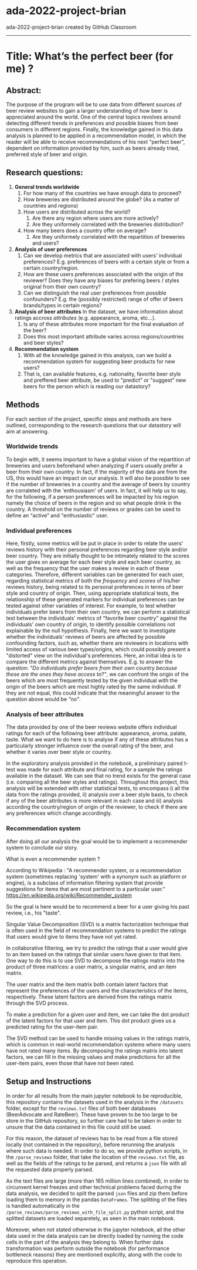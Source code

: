 # ada-2022-project-brian
ada-2022-project-brian created by GitHub Classroom

___ 

# Title: What’s the perfect beer (for me) ?

## Abstract:
The purpose of the program will be to use data from different sources of beer review websites to gain a larger understanding of how beer is appreciated around the world. One of the central topics revolves around detecting different trends in preferences and possible biases from beer consumers in different regions. Finally, the knowledge gained in this data analysis is planned to be applied in a recommendation model, in which the reader will be able to receive recommendations of his next “perfect beer”, dependent on information provided by him, such as beers already tried, preferred style of beer and origin.

## Research questions: 
1. **General trends worldwide**
	1. For how many of the countries we have enough data to proceed?
	2. How breweries are distributed around the globe? (As a matter of countries and regions)
	3. How users are distributed across the world?
		1. Are there any region where users are more actively?
		2. Are they uniformely correlated with the breweries distribution?
	4. How many beers does a country offer on average?
		1. Are they uniformely correlated with the repartition of breweries and users?
2. **Analysis of user preferences**
	1. Can we develop metrics that are associated with users' individual preferences? E.g. preferences of beers with a certain style or from a certain country/region.
	2. How are these users preferences associated with the origin of the reviewer? Does they have any biases for prefering beers / styles original from their own country?
	3. Can we distinguish the real user preferences from possible confounders? E.g. the (possibly restricted) range of offer of beers brands/types in certain regions?
3. **Analysis of beer attributes**
	In the dataset, we have information about ratings accross *attributes* (e.g. appearance, aroma, etc...). 
	1. Is any of these attributes more important for the final evaluation of the beer?
	2. Does this most important attribute varies across regions/countries and beer styles?
4. **Recommendation system**
	1. With all the knowledge gained in this analysis, can we build a recommendation system for suggesting beer products for new users?
	2. That is, can available features, e.g. nationality, favorite beer style and preffered beer attribute, be used to "predict" or "suggest" new beers for the person which is reading our datastory? 


## Methods
For each section of the project, specific steps and methods are here outlined, corresponding to the research questions that our datastory will aim at answering.

### Worldwide trends 

To begin with, it seems important to have a global vision of the repartition of breweries and users beforehand when analyzing if users usually prefer a beer from their own country. In fact, if the majority of the data are from the US, this would have an impact on our analysis.
It will also be possible to see if the number of breweries in a country and the average of beers by country are corraleted with the 'enthousiasm' of users. In fact, it will help us to say, for the following, if a person preferences will be impacted by his region namely the choice of beers in the region and so what people drink in the country. A threshold on the number of reviews or grades can be used to define an “active” and "enthusiastic" user.


### Individual preferences
Here, firstly, some metrics will be put in place in order to relate the users' reviews history with their personal preferences regarding beer style and/or beer country. They are initially thought to be intimately related to the scores the user gives on average for each beer style and each beer country, as well as the frequency that the user makes a review in each of these categories. Therefore, different variables can be generated for each user, regarding statistical metrics of both the *frequency* and *scores* of his/her reviews history, being related to its personal preferences in terms of beer style and country of origin.
Then, using appropriate statistical tests, the relationship of these generated markers for individual preferences can be tested against other variables of interest. For example, to test whether individuals prefer beers from their own country, we can perform a statistical test between the individuals' metrics of "favorite beer country" against the individuals' own country of origin, to identify possible correlations not explainable by the null hypothesis.
Finally, here we want to investigate whether the individuals' reviews of beers are affected by possible confounding factors, such as, whether there are reviewers in locations with limited access of various beer types/origins, which could possibly present a "distorted" view on the individual's preferences. Here, an initial idea is to compare the different metrics against themselves. E.g. to answer the question: *"Do individuals prefer beers from their own country because these are the ones they have access to?"*, we can confront the origin of the beers which are most frequently tested by the given individual with the origin of the beers which are most highly rated by the same individual. If they are not equal, this could indicate that the meaningful answer to the question above would be *"no"*.

### Analysis of beer attributes

The data provided by one of the beer reviews website offers individual ratings for each of the following beer attribute: appearance, aroma, palate, taste. What we want to do here is to analyse if any of these attributes has a particularly stronger influence over the overall rating of the beer, and whether it varies over beer style or country.

In the exploratory analysis provided in the notebook, a preliminary paired t-test was made for each attribute and final rating, for a sample the ratings available in the dataset. We can see that no trend exists for the general case (i.e. comparing all the beer styles and ratings). Throughout this project, this analysis will be extended with other statistical tests, to emcompass i) all the data from the ratings provided, ii) analysis over a beer style basis, to check if any of the beer attributes is more relevant in each case and iii) analysis according the country/region of origin of the reviewer, to check if there are any preferences which change accordingly.   

### Recommendation system

After doing all our analysis the goal would be to implement a recommender system to conclude our story.

What is even a recommender system ?

According to Wikipedia : "A recommender system, or a recommendation system (sometimes replacing 'system' with a synonym such as platform or engine), is a subclass of information filtering system that provide suggestions for items that are most pertinent to a particular user." https://en.wikipedia.org/wiki/Recommender_system

So the goal is here would be to recommend a beer for a user giving his past review, i.e., his "taste".

Singular Value Decomposition (SVD) is a matrix factorization technique that is often used in the field of recommendation systems to predict the ratings that users would give to items they have not yet rated.

In collaborative filtering, we try to predict the ratings that a user would give to an item based on the ratings that similar users have given to that item. One way to do this is to use SVD to decompose the ratings matrix into the product of three matrices: a user matrix, a singular matrix, and an item matrix.

The user matrix and the item matrix both contain latent factors that represent the preferences of the users and the characteristics of the items, respectively. These latent factors are derived from the ratings matrix through the SVD process.

To make a prediction for a given user and item, we can take the dot product of the latent factors for that user and item. This dot product gives us a predicted rating for the user-item pair.

The SVD method can be used to handle missing values in the ratings matrix, which is common in real-world recommendation systems where many users have not rated many items. By decomposing the ratings matrix into latent factors, we can fill in the missing values and make predictions for all the user-item pairs, even those that have not been rated.

## Setup and Instructions

In order for all results from the main jupyter notebook to be reproducible, this repository contains the datasets used in the analysis in the `/datasets` folder, except for the `reviews.txt` files of both beer databases (BeerAdvocate and RateBeer). These have proven to be too large to be store in the GitHub repository, so further care had to be taken in order to unsure that the data contained in this file could still be used.

For this reason, the dataset of reviews has to be read from a file stored locally (not contained in the repository), before rerunning the analysis where such data is needed. In order to do so, we provide python scripts, in the `/parse_reviews` folder, that take the location of the `reviews.txt` file, as well as the fields of the ratings to be parsed, and returns a `json` file with all the requested data properly parsed.

As the text files are large (more than 165 million lines combined), in order to circunvent kernel freezes and other technical problems faced during the data analysis, we decided to split the parsed `json` files and zip them before loading them to memory in the pandas `DataFrames`. The splitting of the files is handled automatically in the `/parse_reviews/parse_reviews_with_file_split.py` python script, and the splitted datasets are loaded separetely, as seen in the main notebook.

Moreover, when not stated otherwise in the jupyter notebook, all the other data used in the data analysis can be directly loaded by running the code cells in the part of the analysis they belong to. When further data transformation was perform outside the notebook (for performance bottleneck reasons) they are mentioned explicitly, along with the code to reproduce this operation.

